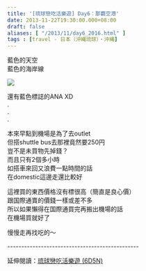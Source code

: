 ```yaml
---
title: '[琉球戀吃活樂遊] Day6：那覇空港'
date: 2013-11-22T19:30:00.000+08:00
draft: false
aliases: [ "/2013/11/day6_2016.html" ]
tags : [travel - 日本（沖縄琉球）・沖縄]
---
```


藍色的天空  
藍色的海岸線  

[![](https://4.bp.blogspot.com/-M496_chNvOk/XCeD_XHb44I/AAAAAAAAC0w/dtWeRVuSmjQwgRMB7MG7pZeVyy2tWMTbACLcBGAs/s640/u.jpg)](https://4.bp.blogspot.com/-M496_chNvOk/XCeD_XHb44I/AAAAAAAAC0w/dtWeRVuSmjQwgRMB7MG7pZeVyy2tWMTbACLcBGAs/s1600/u.jpg)

還有藍色標誌的ANA XD  
.  
.  
.  
  
本來早點到機場是為了去outlet  
但搭shuttle bus去那裡竟然要250円  
豈不是未買物先掉錢？  
而且只有2個多小時  
如搭車來回又浪費一點時間的話  
在domestic這邊走還比較好  
  
這裡買的東西價格沒有標很高（簡直是良心價）  
跟国際通賣的價錢一樣或差不多  
所以如果懶得在国際通買完再搬出機場的話  
在機場買就好了  
  
  
慢慢走再找吃的～  
  
\-----------------------------------------------  
  
延伸閱讀：[琉球戀吃活樂遊 (6D5N)](http://www.hidie.net/2013/11/6d5n_23.html)